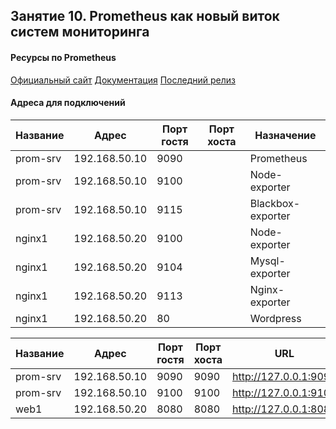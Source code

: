 ## Занятие 10. Prometheus как новый виток систем мониторинга

#### Ресурсы по Prometheus
[Официальный сайт](https://prometheus.io/)
[Документация](https://prometheus.io/docs/introduction/overview/)
[Последний релиз](https://github.com/prometheus/prometheus/releases/latest)

#### Адреса для подключений

| Название | Адрес         | Порт гостя | Порт хоста | Назначение        |
|----------|---------------|------------|------------|-------------------|
| prom-srv | 192.168.50.10 | 9090       |            | Prometheus        |
| prom-srv | 192.168.50.10 | 9100       |            | Node-exporter     |
| prom-srv | 192.168.50.10 | 9115       |            | Blackbox-exporter |
| nginx1   | 192.168.50.20 | 9100       |            | Node-exporter     |
| nginx1   | 192.168.50.20 | 9104       |            | Mysql-exporter    |
| nginx1   | 192.168.50.20 | 9113       |            | Nginx-exporter    |
| nginx1   | 192.168.50.20 | 80         |            | Wordpress         |



| Название | Адрес         | Порт гостя | Порт хоста |          URL          | Назначение        |
|----------|---------------|------------|------------|-----------------------|-------------------|
| prom-srv | 192.168.50.10 | 9090       | 9090       | http://127.0.0.1:9090 | Prometheus        |
| prom-srv | 192.168.50.10 | 9100       | 9100       | http://127.0.0.1:9100 | node_exporter        |
| web1     | 192.168.50.20 | 8080       | 8080       | http://127.0.0.1:8080 | nginx             |
